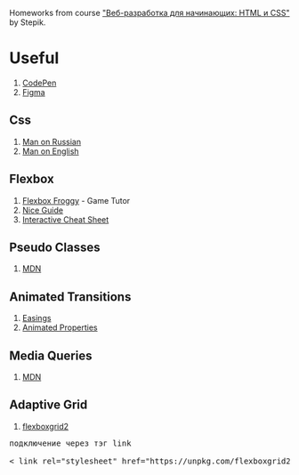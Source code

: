  Homeworks from course ["Веб-разработка для начинающих: HTML и CSS"](https://stepik.org/course/38218/syllabus) by Stepik.

# Useful

1. [CodePen](https://codepen.io/pen/%EF%BB%BF)
2. [Figma](https://www.figma.com/files/recent?fuid=1235557800068506067)    

## Css
1. [Man on Russian](https://webref.ru/css)
2. [Man on English](https://cssreference.io/)

## Flexbox
1. [Flexbox Froggy](https://flexboxfroggy.com/#ru) - Game Tutor
2. [Nice Guide](https://css-tricks.com/snippets/css/a-guide-to-flexbox/)
3. [Interactive Cheat Sheet](https://tpverstak.ru/flex-cheatsheet/)

## Pseudo Classes
1. [MDN](https://developer.mozilla.org/ru/docs/Web/CSS/%D0%9F%D1%81%D0%B5%D0%B2%D0%B4%D0%BE-%D0%BA%D0%BB%D0%B0%D1%81%D1%81%D1%8B)

## Animated Transitions
1. [Easings](https://easings.net/ru)
2. [Animated Properties](https://developer.mozilla.org/en-US/docs/Web/CSS/CSS_animated_properties)

## Media Queries
1. [MDN](https://developer.mozilla.org/ru/docs/Web/CSS/Media_Queries/Using_media_queries)

## Adaptive Grid
1. [flexboxgrid2](https://evgenyrodionov.github.io/flexboxgrid2/)
<pre>подключение через тэг link <br>
&lt; link rel="stylesheet" href="https://unpkg.com/flexboxgrid2@7.2.1/flexboxgrid2.css" &gt;</pre>